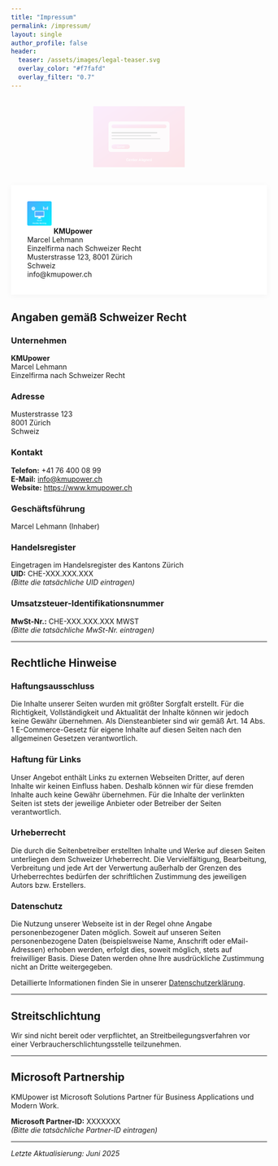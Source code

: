 ```yaml
---
title: "Impressum"
permalink: /impressum/
layout: single
author_profile: false
header:
  teaser: /assets/images/legal-teaser.svg
  overlay_color: "#f7fafd"
  overlay_filter: "0.7"
---
```


<div style="margin: 2rem 0; text-align:center;">
  <img src="/assets/images/example-center.svg" alt="Trenner" style="max-width:180px; opacity:0.15;" />
</div>

<div class="card" style="background:#fff; box-shadow:0 2px 12px rgba(0,0,0,0.04); padding:2rem; margin-bottom:2rem;">
  <img src="/assets/images/benefit-flexible.svg" alt="Impressum" style="height:48px; margin-bottom:1rem;" />
  <strong>KMUpower</strong><br>
  Marcel Lehmann<br>
  Einzelfirma nach Schweizer Recht<br>
  Musterstrasse 123, 8001 Zürich<br>
  Schweiz<br>
  info@kmupower.ch
</div>

## Angaben gemäß Schweizer Recht

### Unternehmen
**KMUpower**  
Marcel Lehmann  
Einzelfirma nach Schweizer Recht

### Adresse
Musterstrasse 123  
8001 Zürich  
Schweiz

### Kontakt
**Telefon:** +41 76 400 08 99  
**E-Mail:** info@kmupower.ch  
**Website:** https://www.kmupower.ch

### Geschäftsführung
Marcel Lehmann (Inhaber)

### Handelsregister
Eingetragen im Handelsregister des Kantons Zürich  
**UID:** CHE-XXX.XXX.XXX  
*(Bitte die tatsächliche UID eintragen)*

### Umsatzsteuer-Identifikationsnummer
**MwSt-Nr.:** CHE-XXX.XXX.XXX MWST  
*(Bitte die tatsächliche MwSt-Nr. eintragen)*

---

## Rechtliche Hinweise

### Haftungsausschluss
Die Inhalte unserer Seiten wurden mit größter Sorgfalt erstellt. Für die Richtigkeit, Vollständigkeit und Aktualität der Inhalte können wir jedoch keine Gewähr übernehmen. Als Diensteanbieter sind wir gemäß Art. 14 Abs. 1 E-Commerce-Gesetz für eigene Inhalte auf diesen Seiten nach den allgemeinen Gesetzen verantwortlich.

### Haftung für Links
Unser Angebot enthält Links zu externen Webseiten Dritter, auf deren Inhalte wir keinen Einfluss haben. Deshalb können wir für diese fremden Inhalte auch keine Gewähr übernehmen. Für die Inhalte der verlinkten Seiten ist stets der jeweilige Anbieter oder Betreiber der Seiten verantwortlich.

### Urheberrecht
Die durch die Seitenbetreiber erstellten Inhalte und Werke auf diesen Seiten unterliegen dem Schweizer Urheberrecht. Die Vervielfältigung, Bearbeitung, Verbreitung und jede Art der Verwertung außerhalb der Grenzen des Urheberrechtes bedürfen der schriftlichen Zustimmung des jeweiligen Autors bzw. Erstellers.

### Datenschutz
Die Nutzung unserer Webseite ist in der Regel ohne Angabe personenbezogener Daten möglich. Soweit auf unseren Seiten personenbezogene Daten (beispielsweise Name, Anschrift oder eMail-Adressen) erhoben werden, erfolgt dies, soweit möglich, stets auf freiwilliger Basis. Diese Daten werden ohne Ihre ausdrückliche Zustimmung nicht an Dritte weitergegeben.

Detaillierte Informationen finden Sie in unserer [Datenschutzerklärung](/datenschutz/).

---

## Streitschlichtung

Wir sind nicht bereit oder verpflichtet, an Streitbeilegungsverfahren vor einer Verbraucherschlichtungsstelle teilzunehmen.

---

## Microsoft Partnership

KMUpower ist Microsoft Solutions Partner für Business Applications und Modern Work.

**Microsoft Partner-ID:** XXXXXXX  
*(Bitte die tatsächliche Partner-ID eintragen)*

---

*Letzte Aktualisierung: Juni 2025*
